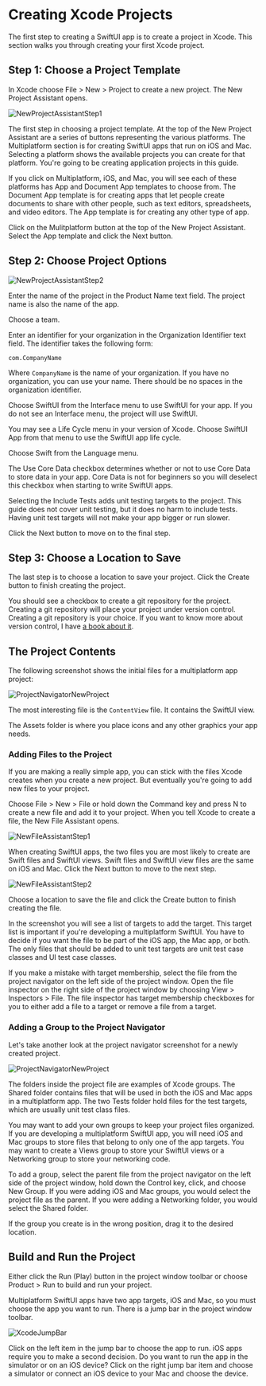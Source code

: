 # Creating Xcode Projects

The first step to creating a SwiftUI app is to create a project in Xcode. This section walks you through creating your first Xcode project.

## Step 1: Choose a Project Template

In Xcode choose File > New > Project to create a new project. The New Project Assistant opens.

![NewProjectAssistantStep1](images/CreateProjectStep1.png)

The first step in choosing a project template. At the top of the New Project Assistant are a series of buttons representing the various platforms. The Multiplatform section is for creating SwiftUI apps that run on iOS and Mac. Selecting a platform shows the available projects you can create for that platform. You're going to be creating application projects in this guide.

If you click on Multiplatform, iOS, and Mac, you will see each of these platforms has App and Document App templates to choose from. The Document App template is for creating apps that let people create documents to share with other people, such as text editors, spreadsheets, and video editors. The App template is for creating any other type of app.

Click on the Mulitplatform button at the top of the New Project Assistant. Select the App template and click the Next button.

## Step 2: Choose Project Options

![NewProjectAssistantStep2](images/CreateProjectStep2.png)

Enter the name of the project in the Product Name text field. The project name is also the name of the app.

Choose a team.

Enter an identifier for your organization in the Organization Identifier text field. The identifier takes the following form:

	com.CompanyName
	
Where `CompanyName` is the name of your organization. If you have no organization, you can use your name. There should be no spaces in the organization identifier.

Choose SwiftUI from the Interface menu to use SwiftUI for your app. If you do not see an Interface menu, the project will use SwiftUI.

You may see a Life Cycle menu in your version of Xcode. Choose SwiftUI App from that menu to use the SwiftUI app life cycle.

Choose Swift from the Language menu.

The Use Core Data checkbox determines whether or not to use Core Data to store data in your app. Core Data is not for beginners so you will deselect this checkbox when starting to write SwiftUI apps.

Selecting the Include Tests adds unit testing targets to the project. This guide does not cover unit testing, but it does no harm to include tests. Having unit test targets will not make your app bigger or run slower.

Click the Next button to move on to the final step.

## Step 3: Choose a Location to Save

The last step is to choose a location to save your project. Click the Create button to finish creating the project.

You should see a checkbox to create a git repository for the project. Creating a git repository will place your project under version control. Creating a git repository is your choice. If you want to know more about version control, I have [a book about it](https://www.swiftdevjournal.com/version-control-book/).

## The Project Contents

The following screenshot shows the initial files for a multiplatform app project:

![ProjectNavigatorNewProject](images/ProjectNavigatorAtStart.png)

The most interesting file is the `ContentView` file. It contains the SwiftUI view.

The Assets folder is where you place icons and any other graphics your app needs.

### Adding Files to the Project

If you are making a really simple app, you can stick with the files Xcode creates when you create a new project. But  eventually you're going to add new files to your project.

Choose File > New > File or hold down the Command key and press N to create a new file and add it to your project. When you tell Xcode to create a file, the New File Assistant opens.

![NewFileAssistantStep1](images/CreateFileStep1.png)

When creating SwiftUI apps, the two files you are most likely to create are Swift files and SwiftUI views. Swift files and SwiftUI view files are the same on iOS and Mac. Click the Next button to move to the next step.

![NewFileAssistantStep2](images/CreateFileStep2.png)

Choose a location to save the file and click the Create button to finish creating the file.

In the screenshot you will see a list of targets to add the target. This target list is important if you're developing a multiplatform SwiftUI. You have to decide if you want the file to be part of the iOS app, the Mac app, or both. The only files that should be added to unit test targets are unit test case classes and UI test case classes.

If you make a mistake with target membership, select the file from the project navigator on the left side of the project window. Open the file inspector on the right side of the project window by choosing View > Inspectors > File. The file inspector has target membership checkboxes for you to either add a file to a target or remove a file from a target.

### Adding a Group to the Project Navigator

Let's take another look at the project navigator screenshot for a newly created project.

![ProjectNavigatorNewProject](images/ProjectNavigatorAtStart.png)

The folders inside the project file are examples of Xcode groups. The Shared folder contains files that will be used in both the iOS and Mac apps in a multiplatform app. The two Tests folder hold files for the test targets, which are usually unit test class files.

You may want to add your own groups to keep your project files organized. If you are developing a multiplatform SwiftUI app, you will need iOS and Mac groups to store files that belong to only one of the app targets. You may want to create a Views group to store your SwiftUI views or a Networking group to store your networking code. 

To add a group, select the parent file from the project navigator on the left side of the project window, hold down the Control key, click, and choose New Group. If you were adding iOS and Mac groups, you would select the project file as the parent. If you were adding a Networking folder, you would select the Shared folder.

If the group you create is in the wrong position, drag it to the desired location.

## Build and Run the Project

Either click the Run (Play) button in the project window toolbar or choose Product > Run to build and run your project.

Multiplatform SwiftUI apps have two app targets, iOS and Mac, so you must choose the app you want to run. There is a jump bar in the project window toolbar.

![XcodeJumpBar](images/XcodeJumpBar.png)

Click on the left item in the jump bar to choose the app to run. iOS apps require you to make a second decision. Do you want to run the app in the simulator or on an iOS device? Click on the right jump bar item and choose a simulator or connect an iOS device to your Mac and choose the device.
